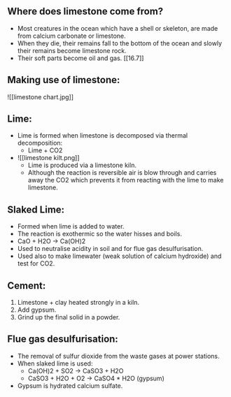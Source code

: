 ## Where does limestone come from?
- Most creatures in the ocean which have a shell or skeleton, are made from calcium carbonate or limestone.
- When they die, their remains fall to the bottom of the ocean and slowly their remains become limestone rock.
- Their soft parts become oil and gas. [[16.7]]

## Making use of limestone:
![[limestone chart.jpg]]


## Lime:
- Lime is formed when limestone is decomposed via thermal decomposition:
	- Lime + CO2
- ![[limestone kilt.png]]
	- Lime is produced via a limestone kiln.
	- Although the reaction is reversible air is blow through and carries away the CO2 which prevents it from reacting with the lime to make limestone.

## Slaked Lime:
- Formed when lime is added to water.
- The reaction is exothermic so the water hisses and boils.
- CaO + H2O -> Ca(OH)2
- Used to neutralise acidity in soil and for flue gas desulfurisation.
- Used also to make limewater (weak solution of calcium hydroxide) and test for CO2.

## Cement:
1. Limestone + clay heated strongly in a kiln.
2. Add gypsum.
3. Grind up the final solid in a powder.

## Flue gas desulfurisation:
- The removal of sulfur dioxide from the waste gases at power stations.
- When slaked lime is used:
	- Ca(OH)2 + SO2 -> CaSO3 + H2O
	- CaSO3 + H2O + O2 -> CaSO4 * H2O (gypsum)
- Gypsum is hydrated calcium sulfate.